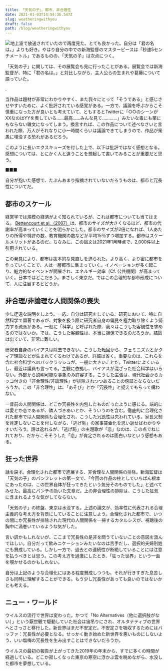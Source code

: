 ```yaml
---
title: 「天気の子」、都市、非合理性
date: 2021-01-03T14:54:36.547Z
slug: weatheringwithyou
draft: false
path: /blog/weatheringwithyou
---
```

![](https://i.imgur.com/jHCurxD.jpg)地上波で放送されていたので再度見た。とても良かった。自分は「君の名は。」よりも好き。やはり自分の中での新海監督のマスターピースは「秒速5センチメートル」であるものの、「天気の子」は次点につく。

「天気の子」に関しては、その展覧会も見に行ったことがある。展覧会では新海監督が、特に「君の名は。」と対比しながら、主人公らの生まれや葛藤について語っていた。

.

当作品は題材が非常にわかりやすく、また我々にとって「そうである」と感じさせやすいために、よく批評されている感覚がある。一方で、議論を呼ぶからこそ慎重になった方が良いとも考えていて、ともするとTwitterに「○○のシーンがXXなのはYYを表している……最高……みんな見て…………」みたいな毒にも薬にもならない雑文になってしまう。換言すれば、この作品について述べなさいと言われた際、万人がそれなりに小一時間くらいは議論できてしまうので、作品が衆愚に埋没する恐れがあるだろう。

このように長いエクスキューズを付した上で、以下は批評ではなく感想となる。感想については、とにかく人と違うことを想起して書いてみることが重要だと思う。

■■■

自分が抱いた感想で、たぶんあまり指摘されていないだろうものは、都市と冗長性についてだ。

## 都市のスケール

経営学では規模の経済がよく知られているが、これは都市についても当てはまる。 [Bettencourt et al.（2007）](https://www.pnas.org/content/104/17/7301)は、都市のサイズが大きくなるほど、都市の代謝率が高まっていくことを明らかにした。都市のサイズが2倍になれば、1人あたりの所得や特許の数、教育機関の数などが平均15％ずつ増加する。都市はスケールメリットがあるのだ。ちなみに、この論文は2021年1月時点で、2,000件以上引用されている。

この発見により、都市は抜本的な見直しを迫られた。より高く、より密に都市を作っていくことで、人は一層都市に集まっていく。イノベーションが多く起こり、魅力的なイベントが開催され、エネルギー効率（Cf. 公共機関）が高まっていく。日本ではどこだろう。まさしく東京だ。ではこの合理的な都市形成について、人に注目するとどうか。

## 非合理/非論理な人間関係の喪失

少し迂遠な説明をしよう。一応、自分は研究をしている。研究において、特に自然科学で顕著であるが、対象を扱う際に研究者自身の偏見を極力取り除くよう努力する流派がある。一般に「科学」と呼ばれた際、我々はこうした客観性を求めるのではないか。では、こうした客観性は、本当に担保できるのだろうか。結論は出ていて、非常に難しい。

研究者自身のバイアスは除去できない。こうした転回から、フェミニズムとかクィア理論などが生まれてくるわけであるが、詳細は省く。重要なのは、これらを含む社会科学へのバックラッシュが、一般に大きいことだ。Twitterによくいるし、最近は議員も言ってる。主観に依拠し、バイアスが混ざった社会科学はいらない。外部から説明可能な事象のみ許容する。こうした主張は、現代社会からカッコ付きの「非合理性/非論理性」が排除されつつあることの傍証とならないだろうか。この「非合理性」は、「あそび」とか「冗長性」と捉えてもらって構わない。

一昔前の人間関係は、どこか冗長性を内包したものだったように感じる。端的には愛とか恋であるが、隣人づきあいとか、そういうのを含む。徹底的に合理化された都市では人間関係も合理化され、こうした冗長性は失われている。家長父制を肯定しないことを付しながら、「逃げ恥」の家事賃金化を思い返せばわかりやすいだろう。話は逸れるが、「逃げ恥」の主題歌が「恋」なのは、この点でねじれており、だからこそそうした「恋」が肯定されるのは面白いなという感想もある。

## 狂った世界

話を戻す。合理化された都市で進展する、非合理な人間関係の排除。新海監督は「天気の子」のパンフレットの第一文で、「今回の作品の柱としていちばん根本にあったのは、この世界自体が狂ってきたという気分そのものでした」と述べてみせた。最高にパンチの効いた文章だ。上の非合理性の排除は、こうした狂気に含まれるような気がしてならない。

「天気の子」の終盤、東京は水没する。上述の論文が、効率性に代表される合理主義的な考え方を背景にしていることに注意しよう。合理化された都市で、いつの間にか冗長性が排除された現代の人間関係を一掃するカタルシスが、視聴後の胸中に渦巻いているような気がした。

言い訳かもしれないが、ここまで冗長性の是非を問うていないことの意図を汲んでほしい。自分だって飲みニケーションみたいなのは苦手だし、選択的夫婦別姓にも賛成している。しかし一方で、過去との連続性が断絶していることには注意を払うべきとは思う。この考え方を過激にしたとき、「狂った世界」という一面を覗かせるのかもしれない。

自分は上記のような合理化にはある程度賛成しつつも、それが行きすぎた息苦しさも同時に理解することができる。もう少し冗長性があっても良いのではないかとも考える。

## ニュー・ワールド

ウイルスの流行で世界は変わった。かつて「No Alternatives（他に選択肢がない）」という厭世観で駆動していた社会は宙吊りにされ、オルタナティブの世界へとさっさと移行した。新世界はまだ不安定だ。不安定さを吸収するためにはバッファ：冗長性が必要となる。せっかく動き始めた新世界を悪いものにしないよう、いい塩梅の冗長性を生み出すことはできないだろうか。

ウイルスの最初の報告が上がってきた2019年の年末から、すでに多くの時間が経過している。どこか寂しくなった東京の寒空に浮かぶ雲を眺めながら、水没した都市を夢想している。